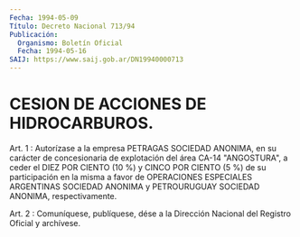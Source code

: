 ```yaml
---
Fecha: 1994-05-09
Título: Decreto Nacional 713/94
Publicación:
  Organismo: Boletín Oficial
  Fecha: 1994-05-16
SAIJ: https://www.saij.gob.ar/DN19940000713
---
```

# CESION DE ACCIONES DE HIDROCARBUROS.

<a id="1"></a>
Art. 1 : Autorízase a la empresa PETRAGAS SOCIEDAD ANONIMA, en su  carácter   de  concesionaria  de  explotación  del  área  CA-14 "ANGOSTURA", a  ceder el DIEZ POR CIENTO (10 %) y CINCO POR CIENTO (5 %) de su participación  en  la  misma  a  favor  de  OPERACIONES ESPECIALES  ARGENTINAS  SOCIEDAD  ANONIMA  y  PETROURUGUAY SOCIEDAD ANONIMA, respectivamente.

<a id="2"></a>
Art. 2 : Comuníquese, publíquese, dése a la Dirección Nacional del Registro Oficial y archívese.